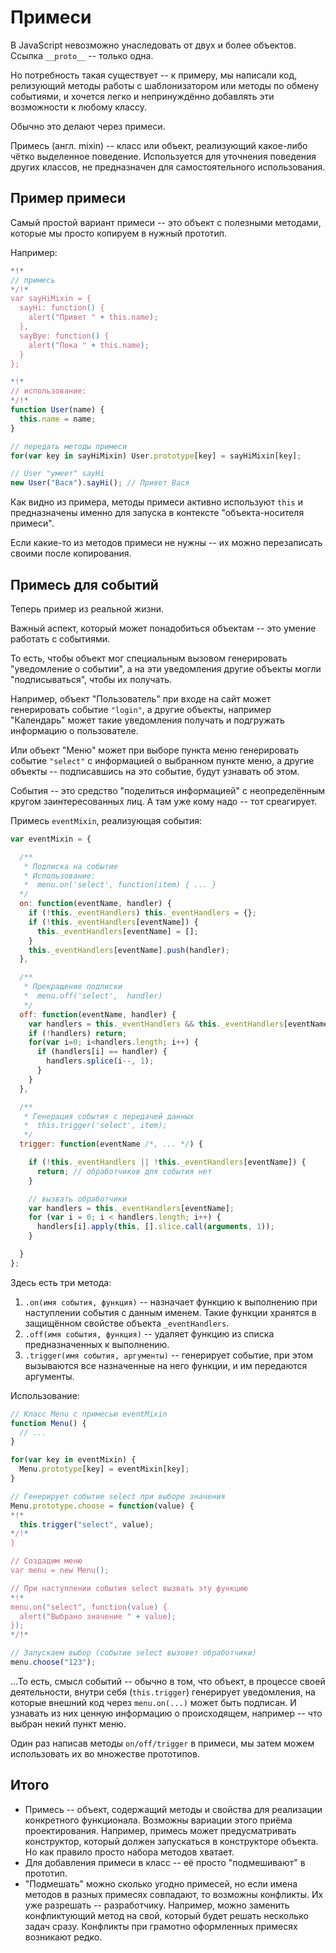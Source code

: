 # Примеси

В JavaScript невозможно унаследовать от двух и более объектов. Ссылка `__proto__` -- только одна.

Но потребность такая существует -- к примеру, мы написали код, релизующий методы работы с шаблонизатором или методы по обмену событиями, и хочется легко и непринуждённо добавлять эти возможности к любому классу.

Обычно это делают через примеси.

Примесь (англ. mixin) -- класс или объект, реализующий какое-либо чётко выделенное поведение. Используется для уточнения поведения других классов, не предназначен для самостоятельного использования.

<!--break-->

## Пример примеси

Самый простой вариант примеси -- это объект с полезными методами, которые мы просто копируем в нужный прототип.

Например:

```js run
*!*
// примесь
*/!*
var sayHiMixin = {
  sayHi: function() {
    alert("Привет " + this.name);
  },
  sayBye: function() {
    alert("Пока " + this.name);
  }
};

*!*
// использование:
*/!*
function User(name) {
  this.name = name;
}

// передать методы примеси
for(var key in sayHiMixin) User.prototype[key] = sayHiMixin[key];

// User "умеет" sayHi
new User("Вася").sayHi(); // Привет Вася
```

Как видно из примера, методы примеси активно используют `this` и предназначены именно для запуска в контексте "объекта-носителя примеси".

Если какие-то из методов примеси не нужны -- их можно перезаписать своими после копирования.

## Примесь для событий

Теперь пример из реальной жизни.

Важный аспект, который может понадобиться объектам -- это умение работать с событиями.

То есть, чтобы объект мог специальным вызовом генерировать "уведомление о событии", а на эти уведомления другие объекты могли "подписываться", чтобы их получать.

Например, объект "Пользователь" при входе на сайт может генерировать событие `"login"`, а другие объекты, например "Календарь" может такие уведомления получать и подгружать информацию о пользователе.

Или объект "Меню" может при выборе пункта меню генерировать событие `"select"` с информацией о выбранном пункте меню, а другие объекты -- подписавшись на это событие, будут узнавать об этом.

События -- это средство "поделиться информацией" с неопределённым кругом заинтересованных лиц. А там уже кому надо -- тот среагирует.

Примесь `eventMixin`, реализующая события:

```js
var eventMixin = {

  /**
   * Подписка на событие
   * Использование:
   *  menu.on('select', function(item) { ... }
  */
  on: function(eventName, handler) {
    if (!this._eventHandlers) this._eventHandlers = {};
    if (!this._eventHandlers[eventName]) {
      this._eventHandlers[eventName] = [];
    }
    this._eventHandlers[eventName].push(handler);
  },

  /**
   * Прекращение подписки
   *  menu.off('select',  handler)
   */
  off: function(eventName, handler) {
    var handlers = this._eventHandlers && this._eventHandlers[eventName];
    if (!handlers) return;
    for(var i=0; i<handlers.length; i++) {
      if (handlers[i] == handler) {
        handlers.splice(i--, 1);
      }
    }
  },

  /**
   * Генерация события с передачей данных
   *  this.trigger('select', item);
   */
  trigger: function(eventName /*, ... */) {

    if (!this._eventHandlers || !this._eventHandlers[eventName]) {
      return; // обработчиков для события нет
    }

    // вызвать обработчики
    var handlers = this._eventHandlers[eventName];
    for (var i = 0; i < handlers.length; i++) {
      handlers[i].apply(this, [].slice.call(arguments, 1));
    }

  }
};
```

Здесь есть три метода:

1. `.on(имя события, функция)` -- назначает функцию к выполнению при наступлении события с данным именем. Такие функции хранятся в защищённом свойстве объекта `_eventHandlers`.
2. `.off(имя события, функция)` -- удаляет функцию из списка предназначенных к выполнению.
3. `.trigger(имя события, аргументы)` -- генерирует событие, при этом вызываются все назначенные на него функции, и им передаются аргументы.

Использование:

```js
// Класс Menu с примесью eventMixin
function Menu() {
  // ...
}

for(var key in eventMixin) {
  Menu.prototype[key] = eventMixin[key];
}

// Генерирует событие select при выборе значения
Menu.prototype.choose = function(value) {
*!*
  this.trigger("select", value);
*/!*
}

// Создадим меню
var menu = new Menu();

// При наступлении события select вызвать эту функцию
*!*
menu.on("select", function(value) {
  alert("Выбрано значение " + value);
});
*/!*

// Запускаем выбор (событие select вызовет обработчики)
menu.choose("123");
```

...То есть, смысл событий -- обычно в том, что объект, в процессе своей деятельности, внутри себя (`this.trigger`) генерирует уведомления, на которые внешний код через `menu.on(...)` может быть подписан. И узнавать из них ценную информацию о происходящем, например -- что выбран некий пункт меню.

Один раз написав методы `on/off/trigger` в примеси, мы затем можем использовать их во множестве прототипов.

## Итого

- Примесь -- объект, содержащий методы и свойства для реализации конкретного функционала.
Возможны вариации этого приёма проектирования. Например, примесь может предусматривать конструктор, который должен запускаться в конструкторе объекта. Но как правило просто набора методов хватает.
- Для добавления примеси в класс -- её просто "подмешивают" в прототип.
- "Подмешать" можно сколько угодно примесей, но если имена методов в разных примесях совпадают, то возможны конфликты. Их уже разрешать -- разработчику. Например, можно заменить конфликтующий метод на свой, который будет решать несколько задач сразу. Конфликты при грамотно оформленных примесях возникают редко.

